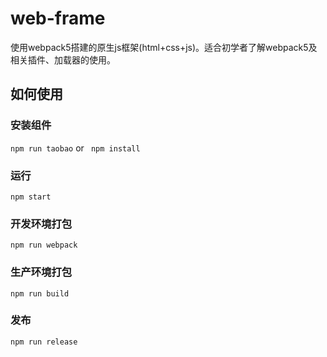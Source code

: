# web-frame

使用webpack5搭建的原生js框架(html+css+js)。适合初学者了解webpack5及相关插件、加载器的使用。

## 如何使用

### 安装组件
`npm run taobao` or  ` npm install`

### 运行
`npm start`

### 开发环境打包

`npm run webpack`

### 生产环境打包

`npm run build`

### 发布

`npm run release`